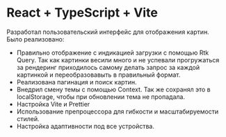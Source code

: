 # React + TypeScript + Vite
Разработал пользовательский интерфейс для отображения картин.
Было реализовано:
- Правильно отображение с индикацией загрузки с помощью Rtk Query. Так как картинки весили много и не успевали прогружаться за рендеринг приходилось самому делать запрос за каждой картинкой и переобразовавыть в правильный формат.
- Реализована пагинация и поиск картин.
- Внедрил смену темы с помощью Context. Так же сохранял это в localStorage, чтобы при обновлении тема не пропадала.
- Настройка Vite и Prettier
- Использование препроцессора для гибкости и масштабируемости стилей.
- Настройка адаптивности под все устройства.
